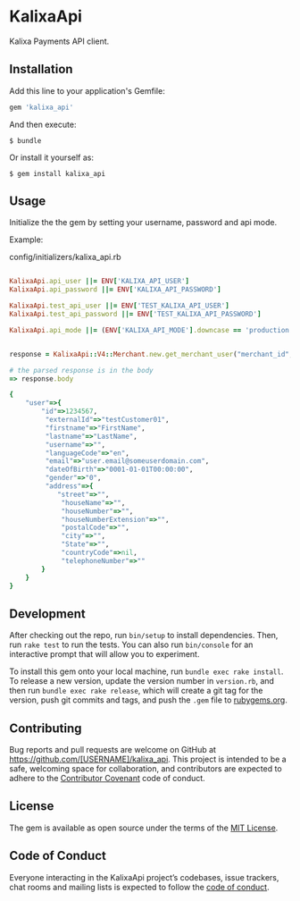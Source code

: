 # KalixaApi

Kalixa Payments API client.

## Installation

Add this line to your application's Gemfile:

```ruby
gem 'kalixa_api'
```

And then execute:

    $ bundle

Or install it yourself as:

    $ gem install kalixa_api

## Usage

Initialize the the gem by setting your username, password and api mode.

Example:

config/initializers/kalixa_api.rb

```ruby

KalixaApi.api_user ||= ENV['KALIXA_API_USER']
KalixaApi.api_password ||= ENV['KALIXA_API_PASSWORD']

KalixaApi.test_api_user ||= ENV['TEST_KALIXA_API_USER']
KalixaApi.test_api_password ||= ENV['TEST_KALIXA_API_PASSWORD']

KalixaApi.api_mode ||= (ENV['KALIXA_API_MODE'].downcase == 'production') rescue false

```


```ruby

response = KalixaApi::V4::Merchant.new.get_merchant_user("merchant_id","user_id")

# the parsed response is in the body
=> response.body

{
    "user"=>{
        "id"=>1234567,
         "externalId"=>"testCustomer01",
         "firstname"=>"FirstName",
         "lastname"=>"LastName",
         "username"=>"",
         "languageCode"=>"en",
         "email"=>"user.email@someuserdomain.com",
         "dateOfBirth"=>"0001-01-01T00:00:00",
         "gender"=>"0",
         "address"=>{
            "street"=>"",
             "houseName"=>"",
             "houseNumber"=>"",
             "houseNumberExtension"=>"",
             "postalCode"=>"",
             "city"=>"",
             "State"=>"",
             "countryCode"=>nil,
             "telephoneNumber"=>""
        }
    }
}

```


## Development

After checking out the repo, run `bin/setup` to install dependencies. Then, run `rake test` to run the tests. You can also run `bin/console` for an interactive prompt that will allow you to experiment.

To install this gem onto your local machine, run `bundle exec rake install`. To release a new version, update the version number in `version.rb`, and then run `bundle exec rake release`, which will create a git tag for the version, push git commits and tags, and push the `.gem` file to [rubygems.org](https://rubygems.org).

## Contributing

Bug reports and pull requests are welcome on GitHub at https://github.com/[USERNAME]/kalixa_api. This project is intended to be a safe, welcoming space for collaboration, and contributors are expected to adhere to the [Contributor Covenant](http://contributor-covenant.org) code of conduct.

## License

The gem is available as open source under the terms of the [MIT License](https://opensource.org/licenses/MIT).

## Code of Conduct

Everyone interacting in the KalixaApi project’s codebases, issue trackers, chat rooms and mailing lists is expected to follow the [code of conduct](https://github.com/[USERNAME]/kalixa_api/blob/master/CODE_OF_CONDUCT.md).
